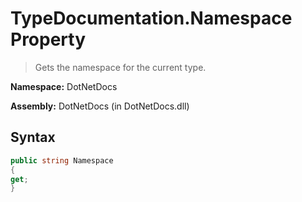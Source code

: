 # TypeDocumentation.Namespace Property
> Gets the namespace for the current type.

**Namespace:** DotNetDocs

**Assembly:** DotNetDocs (in DotNetDocs.dll)
## Syntax
```csharp
public string Namespace
{
get;
}
```
